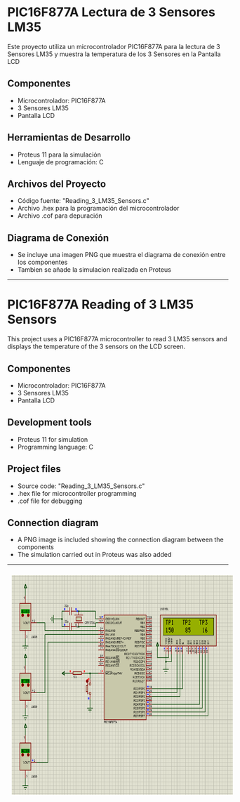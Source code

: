# PIC16F877A Lectura de 3 Sensores LM35

Este proyecto utiliza un microcontrolador PIC16F877A para la lectura de 3 Sensores LM35 y muestra la temperatura de los 3 Sensores en la Pantalla LCD

## Componentes
- Microcontrolador: PIC16F877A
- 3 Sensores LM35
- Pantalla LCD

## Herramientas de Desarrollo
- Proteus 11 para la simulación
- Lenguaje de programación: C

## Archivos del Proyecto
- Código fuente: "Reading_3_LM35_Sensors.c"
- Archivo .hex para la programación del microcontrolador
- Archivo .cof para depuración

## Diagrama de Conexión
- Se incluye una imagen PNG que muestra el diagrama de conexión entre los componentes
- Tambien se añade la simulacion realizada en Proteus

-------------------------------

# PIC16F877A Reading of 3 LM35 Sensors

This project uses a PIC16F877A microcontroller to read 3 LM35 sensors and displays the temperature of the 3 sensors on the LCD screen.

## Componentes
- Microcontrolador: PIC16F877A
- 3 Sensores LM35
- Pantalla LCD

## Development tools
- Proteus 11 for simulation
- Programming language: C

## Project files
- Source code: "Reading_3_LM35_Sensors.c"
- .hex file for microcontroller programming
- .cof file for debugging

## Connection diagram
- A PNG image is included showing the connection diagram between the components
- The simulation carried out in Proteus was also added

-------------------------------

<p align="center" >
<img width="700px" height="500px" style="margin: 10px" src="./Diagram_Reading_3_LM35_Sensors.png"> 
</p>


